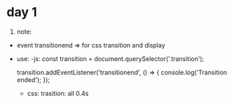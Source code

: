 # day 1

1. note:

- event transitionend => for css transition and display
- use:
  -js:
  const transition = document.querySelector('.transition');

  transition.addEventListener('transitionend', () => {
  console.log('Transition ended');
  });

  - css:
    trasition: all 0.4s
